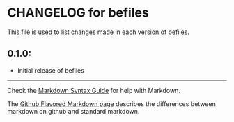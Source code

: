 # CHANGELOG for befiles

This file is used to list changes made in each version of befiles.

## 0.1.0:

* Initial release of befiles

- - - 
Check the [Markdown Syntax Guide](http://daringfireball.net/projects/markdown/syntax) for help with Markdown.

The [Github Flavored Markdown page](http://github.github.com/github-flavored-markdown/) describes the differences between markdown on github and standard markdown.
